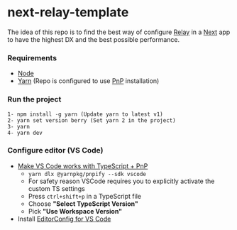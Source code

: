 # next-relay-template

The idea of this repo is to find the best way of configure [Relay](https://relay.dev/) in a [Next](https://nextjs.org/) app to have the highest DX and the best possible performance.

### Requirements

- [Node](https://nodejs.org/en/)
- [Yarn](https://yarnpkg.com/) (Repo is configured to use [PnP](https://yarnpkg.com/features/pnp) installation)

### Run the project

    1- npm install -g yarn (Update yarn to latest v1)
    2- yarn set version berry (Set yarn 2 in the project)
    3- yarn
    4- yarn dev

### Configure editor (VS Code)

* [Make VS Code works with TypeScript + PnP](https://yarnpkg.com/getting-started/editor-sdks#vscode)
    * `yarn dlx @yarnpkg/pnpify --sdk vscode`
    * For safety reason VSCode requires you to explicitly activate the custom TS settings
    * Press `ctrl+shift+p` in a TypeScript file
    * Choose **"Select TypeScript Version"**
    * Pick **"Use Workspace Version"**
* Install [EditorConfig for VS Code](https://marketplace.visualstudio.com/items?itemName=EditorConfig.EditorConfig)